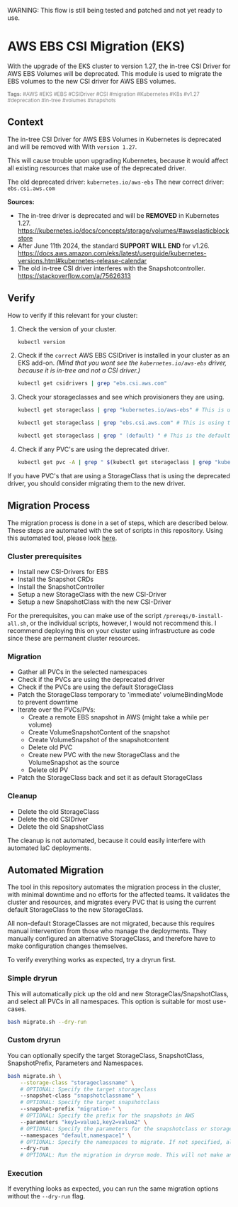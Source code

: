 WARNING: This flow is still being tested and patched and not yet ready to use.


# AWS EBS CSI Migration (EKS)

With the upgrade of the EKS cluster to version 1.27, the in-tree CSI Driver for AWS EBS Volumes will be deprecated. 
This module is used to migrate the EBS volumes to the new CSI driver for AWS EBS volumes.

<div style="color:grey">
    <sub>
        <b>Tags:</b>
        #AWS #EKS #EBS #CSIDriver #CSI #migration #Kubernetes #K8s #v1.27 #deprecation #in-tree #volumes #snapshots 
    </sub>
</div>

## Context

The in-tree CSI Driver for AWS EBS Volumes in Kubernetes is deprecated and will be removed with With `version 1.27`.

This will cause trouble upon upgrading Kubernetes, because it would affect all existing resources that make use of the deprecated driver.

The old deprecated driver: `kubernetes.io/aws-ebs` 
The new correct driver: `ebs.csi.aws.com`

**Sources:**

- The in-tree driver is deprecated and will be **REMOVED** in Kubernetes 1.27. https://kubernetes.io/docs/concepts/storage/volumes/#awselasticblockstore
- After June 11th 2024, the standard **SUPPORT WILL END** for v1.26. https://docs.aws.amazon.com/eks/latest/userguide/kubernetes-versions.html#kubernetes-release-calendar
- The old in-tree CSI driver interferes with the Snapshotcontroller. https://stackoverflow.com/a/75626313

## Verify

How to verify if this relevant for your cluster:

1. Check the version of your cluster.
    ```bash
    kubectl version
    ```

2. Check if the `correct` AWS EBS CSIDriver is installed in your cluster as an EKS add-on.
*(Mind that you wont see the `kubernetes.io/aws-ebs` driver, because it is in-tree and not a CSI driver.)*
    ```bash
    kubectl get csidrivers | grep "ebs.csi.aws.com"
    ```

3. Check your storageclasses and see which provisioners they are using. 
    ```bash
    kubectl get storageclass | grep "kubernetes.io/aws-ebs" # This is using the deprecated driver

    kubectl get storageclass | grep "ebs.csi.aws.com" # This is using the correct driver

    kubectl get storageclass | grep " (default) " # This is the default storageclass, used when no storageclass is specified in a PVC
    ```
    
4. Check if any PVC's are using the deprecated driver.
    ```bash
    kubectl get pvc -A | grep " $(kubectl get storageclass | grep "kubernetes.io/aws-ebs" | awk '{print $1}') " 
    ```


If you have PVC's that are using a StorageClass that is using the deprecated driver, you should consider migrating them to the new driver.


## Migration Process

The migration process is done in a set of steps, which are described below. These steps are automated with the set of scripts in this repository. 
Using this automated tool, please look [here](#automated-migration).

### Cluster prerequisites

- Install new CSI-Drivers for EBS
- Install the Snapshot CRDs
- Install the SnapshotController
- Setup a new StorageClass with the new CSI-Driver
- Setup a new SnapshotClass with the new CSI-Driver

For the prerequisites, you can make use of the script `/prereqs/0-install-all.sh`, or the individual scripts, however, I would not recommend this.
I recommend deploying this on your cluster using infrastructure as code since these are permanent cluster resources.

### Migration

- Gather all PVCs in the selected namespaces
- Check if the PVCs are using the deprecated driver
- Check if the PVCs are using the default StorageClass
- Patch the StorageClass temporary to 'immediate' volumeBindingMode to prevent downtime
- Iterate over the PVCs/PVs:
    - Create a remote EBS snapshot in AWS (might take a while per volume)
    - Create VolumeSnapshotContent of the snapshot
    - Create VolumeSnapshot of the snapshotcontent
    - Delete old PVC
    - Create new PVC with the new StorageClass and the VolumeSnapshot as the source
    - Delete old PV
- Patch the StorageClass back and set it as default StorageClass

### Cleanup

- Delete the old StorageClass
- Delete the old CSIDriver
- Delete the old SnapshotClass

The cleanup is not automated, because it could easily interfere with automated IaC deployments.


## Automated Migration

The tool in this repository automates the migration process in the cluster, with minimal downtime and no efforts for the affected teams.
It validates the cluster and resources, and migrates every PVC that is using the current default StorageClass to the new StorageClass.

All non-default StorageClasses are not migrated, because this requires manual intervention from those who manage the deployments. They manually configured an alternative StorageClass, and therefore have to make configuration changes themselves.

To verify everything works as expected, try a dryrun first.

### Simple dryrun

This will automatically pick up the old and new StorageClas/SnapshotClass, and select all PVCs in all namespaces.
This option is suitable for most use-cases.

```bash
bash migrate.sh --dry-run
```

### Custom dryrun

You can optionally specify the target StorageClass, SnapshotClass, SnapshotPrefix, Parameters and Namespaces.

```bash
bash migrate.sh \
    --storage-class "storageclassname" \
    # OPTIONAL: Specify the target storageclass
    --snapshot-class "snapshotclassname" \
    # OPTIONAL: Specify the target snapshotclass
    --snapshot-prefix "migration-" \
    # OPTIONAL: Specify the prefix for the snapshots in AWS
    --parameters "key1=value1,key2=value2" \
    # OPTIONAL: Specify the parameters for the snapshotclass or storageclass
    --namespaces "default,namespace1" \
    # OPTIONAL: Specify the namespaces to migrate. If not specified, all namespaces are migrated. 
    --dry-run
    # OPTIONAL: Run the migration in dryrun mode. This will not make any changes to the cluster.
```

### Execution

If everything looks as expected, you can run the same migration options without the `--dry-run` flag.



